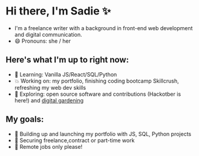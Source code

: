 # Hi there, I'm Sadie ✨

- I'm a freelance writer with a background in front-end web development and digital communication.
- 😄 Pronouns: she / her

## Here's what I'm up to right now:
- 🌱 Learning: Vanilla JS/React/SQL/Python
- 💥 Working on: my portfolio, finishing coding bootcamp Skillcrush, refreshing my web dev skills
- 🔭 Exploring: open source software and contributions (Hackotber is here!) and [digital gardening](https://maggieappleton.com/garden-history)

## My goals:
- 🔲 Building up and launching my portfolio with JS, SQL, Python projects
- 🔲 Securing freelance,contract or part-time work
- 🔲 Remote jobs only please!

<!--
**sadiejay/sadiejay** is a ✨ _special_ ✨ repository because its `README.md` (this file) appears on your GitHub profile.

Here are some ideas to get you started:


- 🌱 I’m currently learning ...
- 👯 I’m looking to collaborate on ...
- 🤔 I’m looking for help with ...
- 💬 Ask me about ...
- 📫 How to reach me: ...
- ⚡ Fun fact: ...
-->
